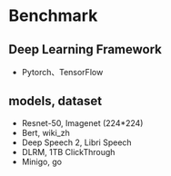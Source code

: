 # Benchmark

## **Deep Learning Framework**
- Pytorch、TensorFlow

## **models, dataset**
- Resnet-50, Imagenet (224*224)
- Bert, wiki_zh
- Deep Speech 2, Libri Speech
- DLRM, 1TB ClickThrough
- Minigo, go
